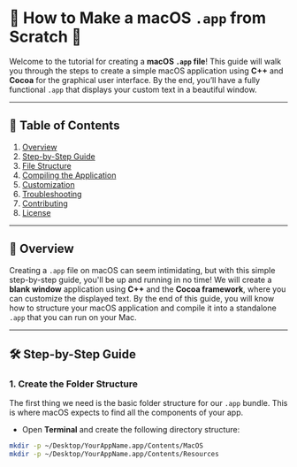 # 🚀 **How to Make a macOS `.app` from Scratch** 🎨

Welcome to the tutorial for creating a **macOS `.app` file**! This guide will walk you through the steps to create a simple macOS application using **C++** and **Cocoa** for the graphical user interface. By the end, you’ll have a fully functional `.app` that displays your custom text in a beautiful window.

---

## 📜 **Table of Contents**

1. [Overview](#overview)
2. [Step-by-Step Guide](#step-by-step-guide)
3. [File Structure](#file-structure)
4. [Compiling the Application](#compiling-the-application)
5. [Customization](#customization)
6. [Troubleshooting](#troubleshooting)
7. [Contributing](#contributing)
8. [License](#license)

---

## 🌟 **Overview**

Creating a `.app` file on macOS can seem intimidating, but with this simple step-by-step guide, you'll be up and running in no time! We will create a **blank window** application using **C++** and the **Cocoa framework**, where you can customize the displayed text. By the end of this guide, you will know how to structure your macOS application and compile it into a standalone `.app` that you can run on your Mac.

---

## 🛠️ **Step-by-Step Guide**

### 1. **Create the Folder Structure**

The first thing we need is the basic folder structure for our `.app` bundle. This is where macOS expects to find all the components of your app.

- Open **Terminal** and create the following directory structure:

```bash
mkdir -p ~/Desktop/YourAppName.app/Contents/MacOS
mkdir -p ~/Desktop/YourAppName.app/Contents/Resources
